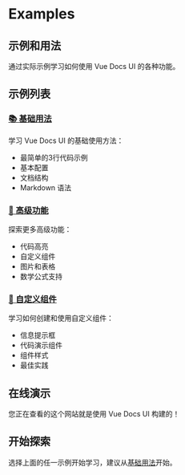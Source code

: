 # Examples

## 示例和用法

通过实际示例学习如何使用 Vue Docs UI 的各种功能。

## 示例列表

### [📚 基础用法](/examples/basic)
学习 Vue Docs UI 的基础使用方法：
- 最简单的3行代码示例
- 基本配置
- 文档结构
- Markdown 语法

### [🚀 高级功能](/examples/advanced)
探索更多高级功能：
- 代码高亮
- 自定义组件
- 图片和表格
- 数学公式支持

### [🧩 自定义组件](/examples/components)
学习如何创建和使用自定义组件：
- 信息提示框
- 代码演示组件
- 组件样式
- 最佳实践

## 在线演示

您正在查看的这个网站就是使用 Vue Docs UI 构建的！

## 开始探索

选择上面的任一示例开始学习，建议从[基础用法](/examples/basic)开始。 